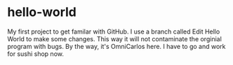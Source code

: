 # hello-world
My first project to get familar with GitHub.
I use a branch called Edit Hello World to make some changes. This way it will not contaminate the orginial program with bugs.
By the way, it's OmniCarlos here.
I have to go and work for sushi shop now.
